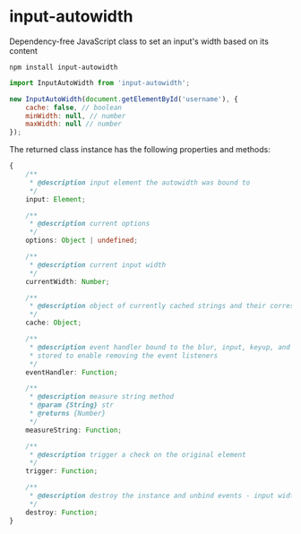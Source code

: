# input-autowidth

Dependency-free JavaScript class to set an input's width based on its content

```
npm install input-autowidth
```

```javascript
import InputAutoWidth from 'input-autowidth';

new InputAutoWidth(document.getElementById('username'), {
    cache: false, // boolean
    minWidth: null, // number
    maxWidth: null // number
});
```

The returned class instance has the following properties and methods:

```typescript
{
    /**
     * @description input element the autowidth was bound to
     */
    input: Element;

    /**
     * @description current options
     */
    options: Object | undefined;

    /**
     * @description current input width
     */
    currentWidth: Number;

    /**
     * @description object of currently cached strings and their corresponding widths
     */
    cache: Object;

    /**
     * @description event handler bound to the blur, input, keyup, and keydown events on the input
     * stored to enable removing the event listeners
     */
    eventHandler: Function;

    /**
     * @description measure string method
     * @param {String} str
     * @returns {Number}
     */
    measureString: Function;

    /**
     * @description trigger a check on the original element
     */
    trigger: Function;

    /**
     * @description destroy the instance and unbind events - input width will remain set however
     */
    destroy: Function;
}
```
